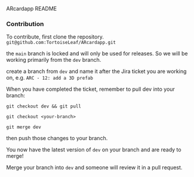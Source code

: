 ARcardapp README

### Contribution

To contribute, first clone the repository.
`git@github.com:TortoiseLeaf/ARcardapp.git`

the `main` branch is locked and will only be used for releases. So we will be working primarily from the `dev` branch.

create a branch from `dev` and name it after the Jira ticket you are working on, e.g. `ARC - 12: add a 3D prefab`

When you have completed the ticket, remember to pull dev into your branch:

`git checkout dev && git pull`

`git checkout <your-branch>`

`git merge dev`


then push those changes to your branch. 

You now have the latest version of `dev` on your branch and are ready to merge! 

Merge your branch into `dev` and someone will review it in a pull request.